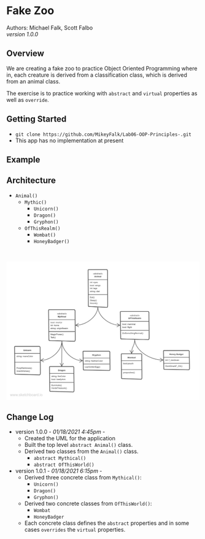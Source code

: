 # Fake Zoo
Authors: Michael Falk, Scott Falbo <br>
*version 1.0.0*


## Overview
We are creating a fake zoo to practice Object Oriented Programming where in, each creature is derived from a classification class, which is derived from an animal class.

The exercise is to practice working with `abstract` and `virtual` properties as well as `override`.


## Getting Started
+ `git clone https://github.com/MikeyFalk/Lab06-OOP-Principles-.git`
+ This app has no implementation at present


## Example



## Architecture
+ `Animal()`
  + `Mythic()`
    + `Unicorn()`
    + `Dragon()`
    + `Gryphon()`
  + `OfThisRealm()`
    + `Wombat()`
    + `HoneyBadger()`

<br>

![FakeZoo UML](./assets/Imaginary_Zoo.jpg)

## Change Log

+ version 1.0.0 - *01/18/2021 4:45pm* -
  + Created the UML for the application
  + Built the top level `abstract Animal()` class.
  + Derived two classes from the `Animal()` class.
    + `abstract Mythical()`
    + `abstract OfThisWorld()`
+ version 1.0.1 - *01/18/2021 6:15pm* - 
  + Derived three concrete class from `Mythical()`:
    + `Unicorn()`
    + `Dragon()`
    + `Gryphon()`
  + Derived two concrete classes from `OfThisWorld()`:
    + `Wombat`
    + `HoneyBadger`
  + Each concrete class defines the `abstract` properties and in some cases `overrides` the `virtual` properties.
  